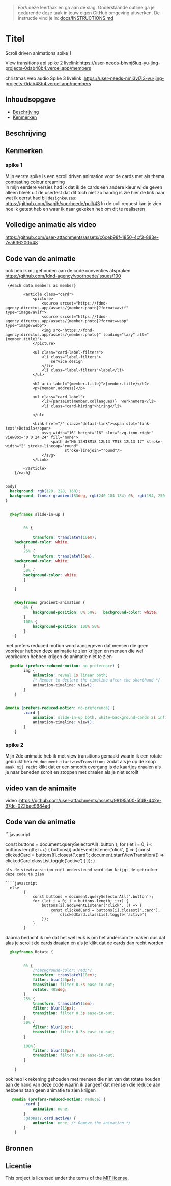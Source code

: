 > _Fork_ deze leertaak en ga aan de slag. 
Onderstaande outline ga je gedurende deze taak in jouw eigen GitHub omgeving uitwerken. 
De instructie vind je in: [docs/INSTRUCTIONS.md](docs/INSTRUCTIONS.md)

# Titel
<!-- Geef je project een titel en schrijf in één zin wat het is -->
Scroll driven animations spike 1

View transitions api spike 2 livelink:https://user-needs-bhvnj6iuq-yu-jing-projects-0dab48b4.vercel.app/members

christmas web audio Spike 3 livelink :https://user-needs-nmi3vl7i3-yu-jing-projects-0dab48b4.vercel.app/members 

## Inhoudsopgave

  * [Beschrijving](#beschrijving)
  * [Kenmerken](#kenmerken)

[//]: # (  * [Installatie]&#40;#installatie&#41;)

[//]: # (  * [Gebruik]&#40;#gebruik&#41;)

[//]: # (  * [Bronnen]&#40;#bronnen&#41;)

[//]: # (  * [Licentie]&#40;#licentie&#41;)

## Beschrijving
<!-- In de Beschrijving staat hoe je project er uit ziet, hoe het werkt en wat je er mee kan. -->
<!-- Voeg een mooie poster visual toe 📸 -->
<!-- Voeg een link toe naar Github Pages 🌐-->

## Kenmerken
<!-- Bij Kenmerken staat welke technieken zijn gebruikt en hoe. Wat is de HTML structuur? Wat zijn de belangrijkste dingen in CSS? Wat is er met Javascript gedaan en hoe? Misschien heb je een framwork of library gebruikt? -->

### spike 1
Mijn eerste spike is een scroll driven animation voor de cards met als thema contrasting colour dreaming <br>
in mijn eerdere versies had ik dat ik de cards een andere kleur wilde geven alleen bleek uit de usertest dat dit toch niet zo handig is zie hier de link naar wat ik eerrst had bij `designkeuzes`:  https://github.com/lisagjh/voorhoede/pull/43
In de pull request kan je zien hoe ik getest heb en waar ik naar gekeken heb om dit te realiseren


<h2>Volledige animatie als video</h2>

https://github.com/user-attachments/assets/c6ceb98f-1850-4cf3-883e-7ea636200b48

<h2>Code van de animatie</h2>

ook heb ik mij gehouden aan de code conventies afspraken https://github.com/fdnd-agency/voorhoede/issues/100

````svelte 
 {#each data.members as member}

        <article class="card">
            <picture>
                <source srcset="https://fdnd-agency.directus.app/assets/{member.photo}?format=avif" type="image/avif">
                <source srcset="https://fdnd-agency.directus.app/assets/{member.photo}?format=webp" type="image/webp">
                <img src="https://fdnd-agency.directus.app/assets/{member.photo}" loading="lazy" alt="{member.title}">
            </picture>

            <ul class="card-label-filters">
                <li class="label-filters">
                    service design
                </li>
                <li class="label-filters">label</li>
            </ul>

            <h2 aria-label="{member.title}">{member.title}</h2>
            <p>{member.address}</p>

            <ul class="card-label">
                <li>{parseInt(member.colleagues)}  werknemers</li>
                <li class="card-hiring">hiring</li>

            </ul>

            <Link href="/" clazz="detail-link"><span slot="link-text">Details</span>
                <svg width="16" height="16" slot="svg-icon-right" viewBox="0 0 24 24" fill="none">
                    <path d="M6 12H18M18 12L13 7M18 12L13 17" stroke-width="2" stroke-linecap="round"
                          stroke-linejoin="round"/>
                </svg>
            </Link>

        </article>
    {/each}
````

````css

body{
  background: rgb(129, 228, 168);
  background: linear-gradient(83deg, rgb(240 184 184) 0%, rgb(194, 250, 243) 47%, rgb(255 174 249) 100%);
}


  @keyframes slide-in-up {


        0% {

            transform: translateY(10em);
    background-color: white;
        }
        25% {
            transform: translateY(5em);
    background-color: white;
        }
        50% {
        background-color: white;
        }

    }


    @keyframes gradient-animation {
        0% {
            background-position: 0% 50%;   background-color: white;
        }
        100% {
            background-position: 100% 50%;
        }
    }
````

met prefers reduced motion word aangegeven dat mensen die geen voorkeur hebben deze animatie te zien krijgen en mensen die wel voorkeuren hebben krijgen de animatie niet te zien
````css
  @media (prefers-reduced-motion: no-preference) {
        img {
            animation: reveal 1s linear both;
            /* Rember to declare the timeline after the shorthand */
            animation-timeline: view();
        }
    }


@media (prefers-reduced-motion: no-preference) {
        .card {
            animation: slide-in-up both, white-background-cards 2s infinite;
            animation-timeline: view();
        }
    }
````

### spike 2
Mijn 2de animatie heb ik met view transitions gemaakt waarin  ik een rotate gebruikt heb en `document.startviewTransitions` zodat als je op de knop `maak mij recht` klikt dat er een smooth overgang is
de kaartjes draaien als je naar beneden scrolt en stoppen met draaien als je niet scrollt 


<h2>video van de animaite</h2>


video :https://github.com/user-attachments/assets/98195a00-5fd8-442e-97dc-022bae9984ad


<h2>Code van de animatie</h2>
```javascript

 const buttons = document.querySelectorAll('.button');
        for (let i = 0; i < buttons.length; i++) {
            buttons[i].addEventListener('click', () => {
                const clickedCard = buttons[i].closest('.card');
                document.startViewTransition(() =>
                    clickedCard.classList.toggle('active')
            )
            });
        }
```
als de viewtransition niet ondersteund word dan krijgt de gebruiker deze code te zien

````javascript
  else
        {
            const buttons = document.querySelectorAll('.button');
            for (let i = 0; i < buttons.length; i++) {
                buttons[i].addEventListener('click', () => {
                    const clickedCard = buttons[i].closest('.card');
                        clickedCard.classList.toggle('active')
                });
            }
        }
````

daarna bedacht ik me dat het wel leuk is om het andersom te maken dus dat alas je scrollt de cards draaien en als je klikt dat de cards dan recht worden

````css
  @keyframes Rotate {


        0% {
            /*background-color: red;*/
            transform: translateY(10em);
            filter: blur(25px);
            transition: filter 0.3s ease-in-out;
            rotate: 405deg;
        }
        25% {
            transform: translateY(5em);
            filter: blur(15px);
            transition: filter 0.3s ease-in-out;
        }
        50% {
            filter: blur(0px);
            transition: filter 0.3s ease-in-out;
        }

        100%{
            filter: blur(10px);
            transition: filter 0.3s ease-in-out;
        }

    }
````

ook heb ik rekening gehouden met mensen die niet van dat rotate houden aan de hand van deze code waarin ik aangeef dat mensen die reduce aan hebbens taan geen animatie te zien krijgen

````css 
   @media (prefers-reduced-motion: reduce) {
        .card {
            animation: none;
        }
        :global(.card.active) {
            animation: none; /* Remove the animation */
        }
    }
````

[//]: # (## Installatie)

[//]: # ()
[//]: # (de code staat op een andere branch en daar kan je het vinden :https://github.com/lisagjh/voorhoede/tree/spike/contrasting-digital-dreamscape-Yu-Jing )




[//]: # ()
[//]: # (## Gebruik)

## Bronnen

## Licentie

This project is licensed under the terms of the [MIT license](./LICENSE).

